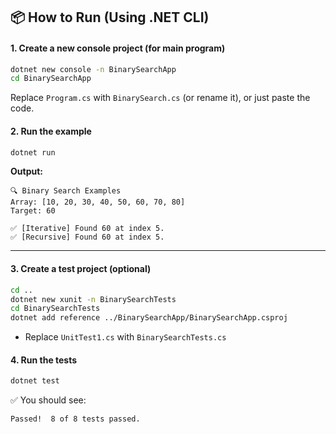 ## 📦 How to Run (Using .NET CLI)

#### 1. **Create a new console project (for main program)**

```bash
dotnet new console -n BinarySearchApp
cd BinarySearchApp
```

Replace `Program.cs` with `BinarySearch.cs` (or rename it), or just paste the code.

#### 2. **Run the example**

```bash
dotnet run
```

**Output:**
```
🔍 Binary Search Examples
Array: [10, 20, 30, 40, 50, 60, 70, 80]
Target: 60

✅ [Iterative] Found 60 at index 5.
✅ [Recursive] Found 60 at index 5.
```

---

#### 3. **Create a test project (optional)**

```bash
cd ..
dotnet new xunit -n BinarySearchTests
cd BinarySearchTests
dotnet add reference ../BinarySearchApp/BinarySearchApp.csproj
```

- Replace `UnitTest1.cs` with `BinarySearchTests.cs`

#### 4. **Run the tests**

```bash
dotnet test
```

✅ You should see:
```
Passed!  8 of 8 tests passed.
```